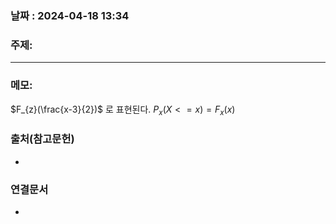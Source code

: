 
### 날짜 : 2024-04-18 13:34

### 주제: 

---
### 메모: 
$F_{z}(\frac{x-3}{2})$ 로 표현된다.
$P_{x}(X<=x) = F_{x}(x)$
### 출처(참고문헌)
-

### 연결문서
-